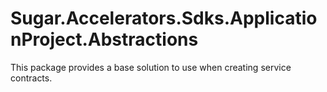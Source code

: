 # Sugar.Accelerators.Sdks.ApplicationProject.Abstractions

This package provides a base solution to use when creating service contracts.
